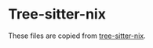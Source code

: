 # Tree-sitter-nix

These files are copied from [tree-sitter-nix](https://github.com/nix-community/tree-sitter-nix).
